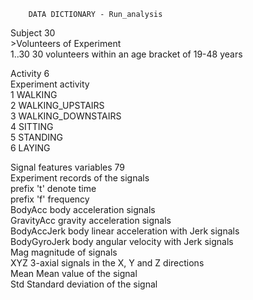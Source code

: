         DATA DICTIONARY - Run_analysis

Subject  30<br />
    >Volunteers of Experiment<br />
        1..30 30 volunteers within an age bracket of 19-48 years<br />
               
Activity 6<br />
    Experiment activity<br />
         1 WALKING<br />
         2 WALKING_UPSTAIRS<br />
         3 WALKING_DOWNSTAIRS<br />
         4 SITTING<br />
         5 STANDING<br />
         6 LAYING<br />  
         
Signal features variables 79<br />
    Experiment records of the signals<br />
         prefix 't'   denote time<br />
         prefix 'f'   frequency<br />
         BodyAcc      body acceleration signals<br />
         GravityAcc   gravity acceleration signals<br />
         BodyAccJerk  body linear acceleration with Jerk signals<br />
         BodyGyroJerk body angular velocity with Jerk signals<br />
         Mag          magnitude of signals<br />
         XYZ          3-axial signals in the X, Y and Z directions<br />
         Mean         Mean value of the signal<br />
         Std          Standard deviation of the signal<br />
